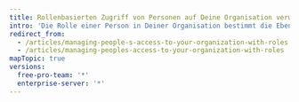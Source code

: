 ```yaml
---
title: Rollenbasierten Zugriff von Personen auf Deine Organisation verwalten
intro: 'Die Rolle einer Person in Deiner Organisation bestimmt die Ebene ihres Zugriffs auf Deine Organisationen und deren Einstellungen und Deine Daten. Du kannst Personen zu Inhabern, Mitgliedern oder Abrechnungsmanagern für Deine Organisation machen oder ihnen Team-Betreuer-Berechtigungen erteilen.'
redirect_from:
  - /articles/managing-people-s-access-to-your-organization-with-roles
  - /articles/managing-peoples-access-to-your-organization-with-roles
mapTopic: true
versions:
  free-pro-team: '*'
  enterprise-server: '*'
---
```



